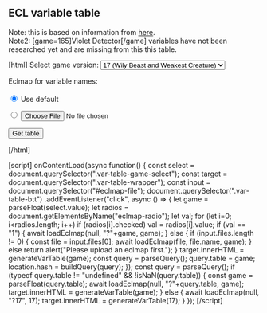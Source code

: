 ## ECL variable table
Note: this is based on information from [here](https://thwiki.cc/%E8%84%9A%E6%9C%AC%E5%AF%B9%E7%85%A7%E8%A1%A8/ECL).  
Note2: [game=165]Violet Detector[/game] variables have not been researched yet and are missing from this this table.   

[html]
Select game version:
<select class='var-table-game-select'>
    <option value="10">10 (Mountain of Faith)</option>
    <option value="11">11 (Subterranean Animism)</option>
    <option value="12">12 (Undefined Fantastic Object)</option>
    <option value="12.5">12.5 (Double Spoiler)</option>
    <option value="12.8">12.8 (Great Fairy Wars)</option>
    <option value="13">13 (Ten Desires)</option>
    <option value="14">14 (Double Dealing Character)</option>
    <option value="14.3">14.3 (Impossible Spell Card)</option>
    <option value="15">15 (Legacy of Lunatic Kingdom)</option>
    <option value="16">16 (Hidden Star in Four Seasons)</option>
    <option value="16.5">16.5 (Volcanic Disaster)</option>
    <option value="17" selected>17 (Wily Beast and Weakest Creature)</option>
</select>

Eclmap for variable names:<br><br>
<input type="radio" id="radio-eclmap-default" name="eclmap-radio" value="1" checked>
<label for="radio-eclmap-default">Use default</label>

<input type="radio" id="radio-eclmap-custom" name="eclmap-radio" value="0">
<label for="radio-eclmap-custom"><input type="file" id="eclmap-file"></label>

<button class="var-table-btt">Get table</button>
<div class='var-table-wrapper'></div>
[/html]

[script]
onContentLoad(async function() {
    const select = document.querySelector(".var-table-game-select");
    const target = document.querySelector(".var-table-wrapper");
    const input = document.querySelector("#eclmap-file");
    document.querySelector(".var-table-btt")
        .addEventListener("click", async () => {
            let game = parseFloat(select.value);
            let radios = document.getElementsByName("eclmap-radio");
            let val;
            for (let i=0; i<radios.length; i++)
                if (radios[i].checked)
                    val = radios[i].value;
            if (val == "1") {
                await loadEclmap(null, "?"+game, game);
            } else {
                if (input.files.length != 0) {
                    const file = input.files[0];
                    await loadEclmap(file, file.name, game);
                } else return alert("Please upload an eclmap first.");
            }
            target.innerHTML = generateVarTable(game);
            const query = parseQuery();
            query.table = game;
            location.hash = buildQuery(query);
        });
    const query = parseQuery();
    if (typeof query.table != "undefined" && !isNaN(query.table)) {
        const game = parseFloat(query.table);
        await loadEclmap(null, "?"+query.table, game);
        target.innerHTML = generateVarTable(game);
    } else {
        await loadEclmap(null, "?17", 17);
        target.innerHTML = generateVarTable(17);
    }
});
[/script]
